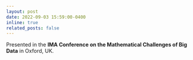 ```yaml
---
layout: post
date: 2022-09-03 15:59:00-0400
inline: true
related_posts: false
---
```


Presented in the **IMA Conference on the Mathematical Challenges of Big Data** in Oxford, UK.

